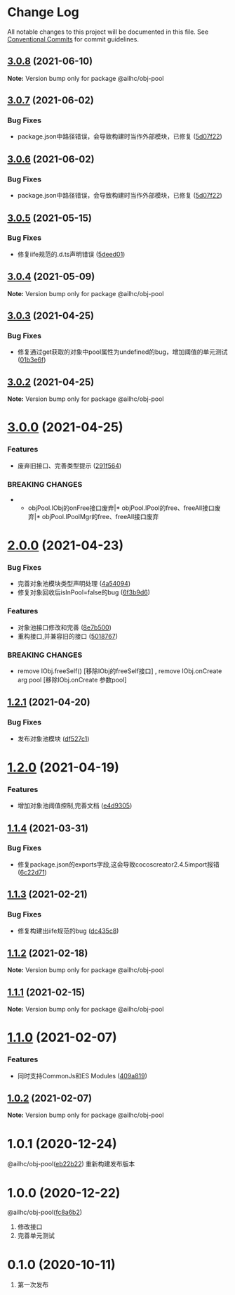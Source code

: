 # Change Log

All notable changes to this project will be documented in this file.
See [Conventional Commits](https://conventionalcommits.org) for commit guidelines.

## [3.0.8](https://github.com/AILHC/EasyGameFrameworkOpen/compare/@ailhc/obj-pool@3.0.6...@ailhc/obj-pool@3.0.8) (2021-06-10)

**Note:** Version bump only for package @ailhc/obj-pool





## [3.0.7](https://github.com/AILHC/EasyGameFrameworkOpen/compare/@ailhc/obj-pool@3.0.5...@ailhc/obj-pool@3.0.7) (2021-06-02)


### Bug Fixes

* package.json中路径错误，会导致构建时当作外部模块，已修复 ([5d07f22](https://github.com/AILHC/EasyGameFrameworkOpen/commit/5d07f225a506b3bda47f0cdb4244589e57e04482))





## [3.0.6](https://github.com/AILHC/EasyGameFrameworkOpen/compare/@ailhc/obj-pool@3.0.5...@ailhc/obj-pool@3.0.6) (2021-06-02)


### Bug Fixes

* package.json中路径错误，会导致构建时当作外部模块，已修复 ([5d07f22](https://github.com/AILHC/EasyGameFrameworkOpen/commit/5d07f225a506b3bda47f0cdb4244589e57e04482))





## [3.0.5](https://github.com/AILHC/EasyGameFrameworkOpen/compare/@ailhc/obj-pool@3.0.4...@ailhc/obj-pool@3.0.5) (2021-05-15)


### Bug Fixes

* 修复iife规范的.d.ts声明错误 ([5deed01](https://github.com/AILHC/EasyGameFrameworkOpen/commit/5deed01795ca4abab2bbafbb7b55664d4d23be8f))





## [3.0.4](https://github.com/AILHC/EasyGameFrameworkOpen/compare/@ailhc/obj-pool@3.0.3...@ailhc/obj-pool@3.0.4) (2021-05-09)

**Note:** Version bump only for package @ailhc/obj-pool





## [3.0.3](https://github.com/AILHC/EasyGameFrameworkOpen/compare/@ailhc/obj-pool@3.0.2...@ailhc/obj-pool@3.0.3) (2021-04-25)


### Bug Fixes

* 修复通过get获取的对象中pool属性为undefined的bug，增加阈值的单元测试 ([01b3e6f](https://github.com/AILHC/EasyGameFrameworkOpen/commit/01b3e6f9485713f067c3b95617a5d724c5b24807))





## [3.0.2](https://github.com/AILHC/EasyGameFrameworkOpen/compare/@ailhc/obj-pool@3.0.0...@ailhc/obj-pool@3.0.2) (2021-04-25)

**Note:** Version bump only for package @ailhc/obj-pool





# [3.0.0](https://github.com/AILHC/EasyGameFrameworkOpen/compare/@ailhc/obj-pool@2.0.0...@ailhc/obj-pool@3.0.0) (2021-04-25)


### Features

* 废弃旧接口、完善类型提示 ([291f564](https://github.com/AILHC/EasyGameFrameworkOpen/commit/291f564e77e7df53d5e55a7ec8bddc85a908d234))


### BREAKING CHANGES

* * objPool.IObj的onFree接口废弃|* objPool.IPool的free、freeAll接口废弃|* objPool.IPoolMgr的free、freeAll接口废弃





# [2.0.0](https://github.com/AILHC/EasyGameFrameworkOpen/compare/@ailhc/obj-pool@1.2.1...@ailhc/obj-pool@2.0.0) (2021-04-23)


### Bug Fixes

* 完善对象池模块类型声明处理 ([4a54094](https://github.com/AILHC/EasyGameFrameworkOpen/commit/4a540941c4e9f98157eefa32017f5fe97d2fcfd9))
* 修复对象回收后isInPool=false的bug ([6f3b9d6](https://github.com/AILHC/EasyGameFrameworkOpen/commit/6f3b9d6744de7f6f213af70010bece5fa2ec5756))


### Features

* 对象池接口修改和完善 ([8e7b500](https://github.com/AILHC/EasyGameFrameworkOpen/commit/8e7b500d2e4ac9cfe7cd75583a10e62ead45d10f))
* 重构接口,并兼容旧的接口 ([5018767](https://github.com/AILHC/EasyGameFrameworkOpen/commit/5018767196b49295648a935a909ad547be1cd3d9))


### BREAKING CHANGES

* remove IObj.freeSelf() [移除IObj的freeSelf接口] , remove IObj.onCreate arg pool [移除IObj.onCreate 参数pool]





## [1.2.1](https://github.com/AILHC/EasyGameFrameworkOpen/compare/@ailhc/obj-pool@1.2.0...@ailhc/obj-pool@1.2.1) (2021-04-20)


### Bug Fixes

* 发布对象池模块 ([df527c1](https://github.com/AILHC/EasyGameFrameworkOpen/commit/df527c1f4a37ac22bb889367511534b626e926f8))





# [1.2.0](https://github.com/AILHC/EasyGameFrameworkOpen/compare/@ailhc/obj-pool@1.1.4...@ailhc/obj-pool@1.2.0) (2021-04-19)


### Features

* 增加对象池阈值控制,完善文档 ([e4d9305](https://github.com/AILHC/EasyGameFrameworkOpen/commit/e4d9305e09607a3d0877802031f2036452c543f4))





## [1.1.4](https://github.com/AILHC/EasyGameFrameworkOpen/compare/@ailhc/obj-pool@1.1.3...@ailhc/obj-pool@1.1.4) (2021-03-31)


### Bug Fixes

* 修复package.json的exports字段,这会导致cocoscreator2.4.5import报错 ([6c22d71](https://github.com/AILHC/EasyGameFrameworkOpen/commit/6c22d71f6f32ec566b95e7b299ec91e732e99585))





## [1.1.3](https://github.com/AILHC/EasyGameFrameworkOpen/compare/@ailhc/obj-pool@1.1.2...@ailhc/obj-pool@1.1.3) (2021-02-21)


### Bug Fixes

* 修复构建出iife规范的bug ([dc435c8](https://github.com/AILHC/EasyGameFrameworkOpen/commit/dc435c8ed264447b8a80263e7d157b1576c414b3))





## [1.1.2](https://github.com/AILHC/EasyGameFrameworkOpen/compare/@ailhc/obj-pool@1.1.1...@ailhc/obj-pool@1.1.2) (2021-02-18)

**Note:** Version bump only for package @ailhc/obj-pool





## [1.1.1](https://github.com/AILHC/EasyGameFrameworkOpen/compare/@ailhc/obj-pool@1.1.0...@ailhc/obj-pool@1.1.1) (2021-02-15)

**Note:** Version bump only for package @ailhc/obj-pool





# [1.1.0](https://github.com/AILHC/EasyGameFrameworkOpen/compare/@ailhc/obj-pool@1.0.2...@ailhc/obj-pool@1.1.0) (2021-02-07)


### Features

* 同时支持CommonJs和ES Modules ([409a819](https://github.com/AILHC/EasyGameFrameworkOpen/commit/409a819cfca6808a4070abcbc8acc80a2caf1c84))





## [1.0.2](https://github.com/AILHC/EasyGameFrameworkOpen/compare/@ailhc/obj-pool@1.0.1...@ailhc/obj-pool@1.0.2) (2021-02-07)

**Note:** Version bump only for package @ailhc/obj-pool






# 1.0.1 (2020-12-24)
@ailhc/obj-pool([eb22b22](https://github.com/AILHC/EasyGameFrameworkOpen/commit/eb22b225792289c03f955b21d47e87e3eb0a1a9b))
重新构建发布版本
# 1.0.0 (2020-12-22)
@ailhc/obj-pool([fc8a6b2](https://github.com/AILHC/EasyGameFrameworkOpen/commit/fc8a6b2a917125dabe2022961532aed4d5546ac1))
1. 修改接口
2. 完善单元测试

# 0.1.0 (2020-10-11)
1. 第一次发布

